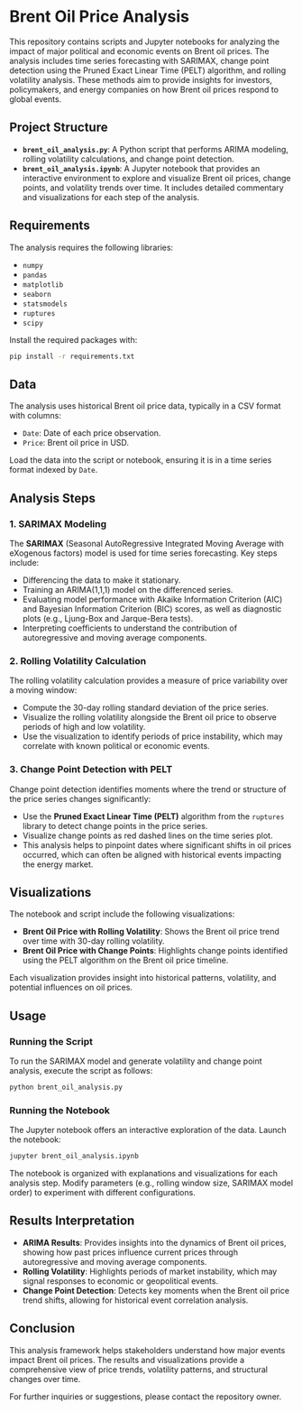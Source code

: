 # Brent Oil Price Analysis

This repository contains scripts and Jupyter notebooks for analyzing the impact of major political and economic events on Brent oil prices. The analysis includes time series forecasting with SARIMAX, change point detection using the Pruned Exact Linear Time (PELT) algorithm, and rolling volatility analysis. These methods aim to provide insights for investors, policymakers, and energy companies on how Brent oil prices respond to global events.

## Project Structure

- **`brent_oil_analysis.py`**: A Python script that performs ARIMA modeling, rolling volatility calculations, and change point detection.
- **`brent_oil_analysis.ipynb`**: A Jupyter notebook that provides an interactive environment to explore and visualize Brent oil prices, change points, and volatility trends over time. It includes detailed commentary and visualizations for each step of the analysis.

## Requirements

The analysis requires the following libraries:

- `numpy`
- `pandas`
- `matplotlib`
- `seaborn`
- `statsmodels`
- `ruptures`
- `scipy`

Install the required packages with:

```bash
pip install -r requirements.txt
```

## Data

The analysis uses historical Brent oil price data, typically in a CSV format with columns:

- `Date`: Date of each price observation.
- `Price`: Brent oil price in USD.

Load the data into the script or notebook, ensuring it is in a time series format indexed by `Date`.

## Analysis Steps

### 1. SARIMAX Modeling

The **SARIMAX** (Seasonal AutoRegressive Integrated Moving Average with eXogenous factors) model is used for time series forecasting. Key steps include:

- Differencing the data to make it stationary.
- Training an ARIMA(1,1,1) model on the differenced series.
- Evaluating model performance with Akaike Information Criterion (AIC) and Bayesian Information Criterion (BIC) scores, as well as diagnostic plots (e.g., Ljung-Box and Jarque-Bera tests).
- Interpreting coefficients to understand the contribution of autoregressive and moving average components.

### 2. Rolling Volatility Calculation

The rolling volatility calculation provides a measure of price variability over a moving window:

- Compute the 30-day rolling standard deviation of the price series.
- Visualize the rolling volatility alongside the Brent oil price to observe periods of high and low volatility.
- Use the visualization to identify periods of price instability, which may correlate with known political or economic events.

### 3. Change Point Detection with PELT

Change point detection identifies moments where the trend or structure of the price series changes significantly:

- Use the **Pruned Exact Linear Time (PELT)** algorithm from the `ruptures` library to detect change points in the price series.
- Visualize change points as red dashed lines on the time series plot.
- This analysis helps to pinpoint dates where significant shifts in oil prices occurred, which can often be aligned with historical events impacting the energy market.

## Visualizations

The notebook and script include the following visualizations:

- **Brent Oil Price with Rolling Volatility**: Shows the Brent oil price trend over time with 30-day rolling volatility.
- **Brent Oil Price with Change Points**: Highlights change points identified using the PELT algorithm on the Brent oil price timeline.

Each visualization provides insight into historical patterns, volatility, and potential influences on oil prices.

## Usage

### Running the Script

To run the SARIMAX model and generate volatility and change point analysis, execute the script as follows:

```bash
python brent_oil_analysis.py
```

### Running the Notebook

The Jupyter notebook offers an interactive exploration of the data. Launch the notebook:

```bash
jupyter brent_oil_analysis.ipynb
```

The notebook is organized with explanations and visualizations for each analysis step. Modify parameters (e.g., rolling window size, SARIMAX model order) to experiment with different configurations.

## Results Interpretation

- **ARIMA Results**: Provides insights into the dynamics of Brent oil prices, showing how past prices influence current prices through autoregressive and moving average components.
- **Rolling Volatility**: Highlights periods of market instability, which may signal responses to economic or geopolitical events.
- **Change Point Detection**: Detects key moments when the Brent oil price trend shifts, allowing for historical event correlation analysis.

## Conclusion

This analysis framework helps stakeholders understand how major events impact Brent oil prices. The results and visualizations provide a comprehensive view of price trends, volatility patterns, and structural changes over time.

For further inquiries or suggestions, please contact the repository owner.
